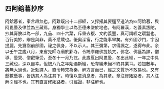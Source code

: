 ## 四阿鋡暮抄序

阿鋡暮者，秦言趣無也。阿難既出十二部經，又採撮其要逕至道法為四阿鋡暮，與阿毘曇及律並為三藏焉。身獨學士以為至德未墜於地也。有阿羅漢，名婆素跋陀，抄其膏腴以為一部，九品、四十六葉，斥重去複、文約義豐，真可謂經之瓔鬘也。百行美妙，辯是與非，莫不悉載也。優奧深富，行之能事畢矣。有外國沙門，字因提麗，先齎詣前部國，祕之佩身，不以示人。其王彌第，求得諷之，遂得布此。余以壬午之歲八月，東省先師寺廟於鄴寺，令鳩摩羅佛提執梵，佛念、佛護為譯，僧導、曇究、僧叡筆受，至冬十一月乃訖。此歲夏出阿毘曇，冬出此經，一年之中具三藏也，深以自幸。但恨八九之年始遇斯經，恐韋編未絕不終其業耳。若加數年，將無大過也。近勅譯人，直令轉梵為秦，解方言而已，經之文質所不敢易也。又有懸數懸事，皆訪其人為注其下。時復以意消息者，為其章。章注修妬路者，其人注解引經本也。其有直言修妬路者，引經證，非注解也。
